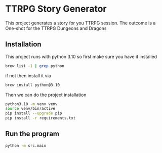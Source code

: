 # TTRPG Story Generator

This project generates a story for you TTRPG session.
The outcome is a One-shot for the TTRPG Dungeons and Dragons

## Installation

This project runs with python 3.10 so first make sure you have it installed
```bash
brew list -1 | grep python
```

if not then install it via 
```bash
brew install python@3.10
```

Then we can do the project installation
```bash
python3.10 -m venv venv
source venv/bin/active
pip install --upgrade pip 
pip install -r requirements.txt
```

## Run the program

```bash
python -m src.main
```